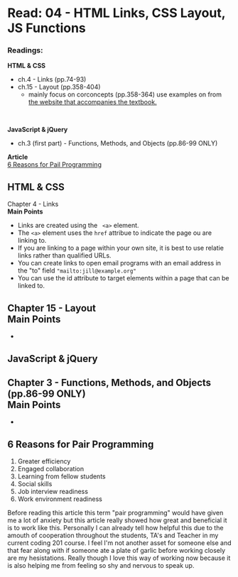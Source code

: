 # Read: 04 - HTML Links, CSS Layout, JS Functions

### Readings:
**HTML & CSS**
- ch.4 - Links (pp.74-93)
- ch.15 - Layout (pp.358-404)
  - mainly focus on corconcepts (pp.358-364) use examples on from [the website that accompanies the textbook.](http://htmlandcssbook.com/code-samples/chapter-15/)
<br>

**JavaScript & jQuery**
- ch.3 (first part) - Functions, Methods, and Objects (pp.86-99 ONLY)


**Article**<br>
[6 Reasons for Pail Programming](https://www.codefellows.org/blog/6-reasons-for-pair-programming/)



## **HTML & CSS** 

Chapter 4 - Links
<br>
**Main Points**
- Links are created using the ` <a>` element.
- The ` <a> ` element uses the ` href ` attribue to indicate the page ou are linking to.
- If you are linking to a page within your own site, it is best to use relatie links rather than qualified URLs.
- You can create links to open email programs with an email address in the "to" field ` "mailto:jill@example.org" `
- You can use the id attribute to target elements within a page that can be linked to.


Chapter 15 - Layout
<br>
**Main Points**
- 
- 

## **JavaScript & jQuery**

Chapter 3 - Functions, Methods, and Objects (pp.86-99 ONLY)
<br>
**Main Points**
- 
- 


## **6 Reasons for Pair Programming**
1. Greater efficiency
1. Engaged collaboration
1. Learning from fellow students
1. Social skills
1. Job interview readiness
1. Work environment readiness

Before reading this article this term "pair programming" would have given me a lot of anxiety but this article really showed how great and beneficial it is to work like this. Personally I can already tell how helpful this due to the amouth of cooperation throughout the students, TA's and Teacher in my current coding 201 course.  I feel I'm not another asset for someone else and that fear along with if someone ate a plate of garlic before working closely are my hesistations. Really though I love this way of working now because it is also helping me from feeling so shy and nervous to speak up. 



